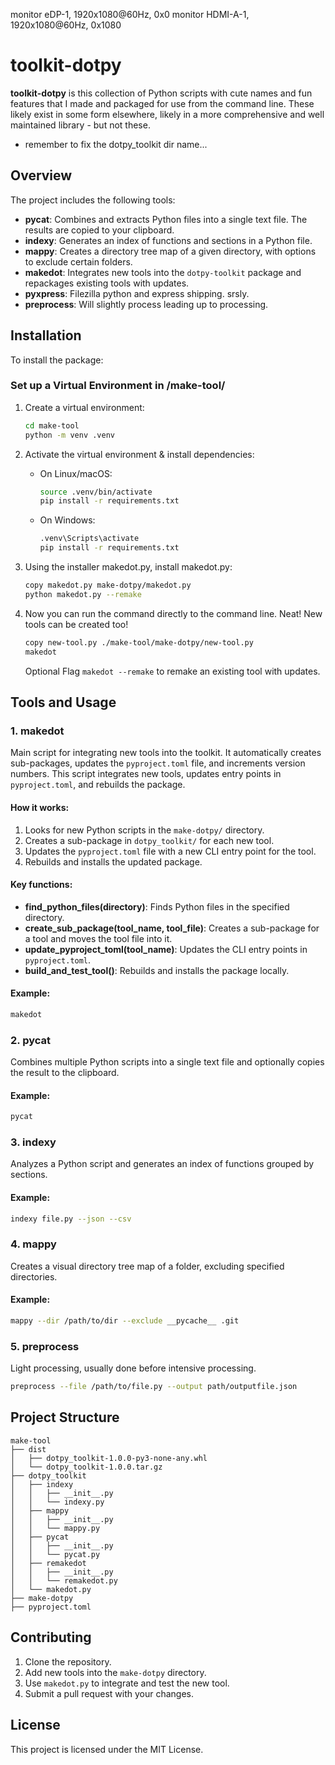 monitor eDP-1, 1920x1080@60Hz, 0x0
monitor HDMI-A-1, 1920x1080@60Hz, 0x1080

# toolkit-dotpy

**toolkit-dotpy** is this collection of Python scripts with cute names and fun features that I made and packaged for use from the command line. These likely exist in some form elsewhere, likely in a more comprehensive and well maintained library - but not these.
 - remember to fix the dotpy_toolkit dir name... 

## Overview

The project includes the following tools:

- **pycat**: Combines and extracts Python files into a single text file. The results are copied to your clipboard.
- **indexy**: Generates an index of functions and sections in a Python file.
- **mappy**: Creates a directory tree map of a given directory, with options to exclude certain folders.
- **makedot**: Integrates new tools into the `dotpy-toolkit` package and repackages existing tools with updates.
- **pyxpress**: Filezilla python and express shipping. srsly.
- **preprocess**: Will slightly process leading up to processing.

## Installation

To install the package:

### Set up a Virtual Environment in /make-tool/

1. Create a virtual environment:
   ```bash
   cd make-tool
   python -m venv .venv
   ```

2. Activate the virtual environment & install dependencies:
   - On Linux/macOS:
     ```bash
     source .venv/bin/activate
     pip install -r requirements.txt
     ```
   - On Windows:
     ```bash
     .venv\Scripts\activate
     pip install -r requirements.txt
     ```

3. Using the installer makedot.py, install makedot.py:
   ```bash
   copy makedot.py make-dotpy/makedot.py
   python makedot.py --remake
   ```
   
4. Now you can run the command directly to the command line. Neat! New tools can be created too!
   ```bash
   copy new-tool.py ./make-tool/make-dotpy/new-tool.py
   makedot
   ```
   Optional Flag `makedot --remake` to remake an existing tool with updates.

## Tools and Usage

### 1. **makedot**

Main script for integrating new tools into the toolkit. It automatically creates sub-packages, updates the `pyproject.toml` file, and increments version numbers.
This script integrates new tools, updates entry points in `pyproject.toml`, and rebuilds the package.

#### How it works:

1. Looks for new Python scripts in the `make-dotpy/` directory.
2. Creates a sub-package in `dotpy_toolkit/` for each new tool.
3. Updates the `pyproject.toml` file with a new CLI entry point for the tool.
4. Rebuilds and installs the updated package.

#### Key functions:

- **find\_python\_files(directory)**: Finds Python files in the specified directory.
- **create\_sub\_package(tool\_name, tool\_file)**: Creates a sub-package for a tool and moves the tool file into it.
- **update\_pyproject\_toml(tool\_name)**: Updates the CLI entry points in `pyproject.toml`.
- **build\_and\_test\_tool()**: Rebuilds and installs the package locally.

#### Example:

```bash
makedot
```

### 2. **pycat**

Combines multiple Python scripts into a single text file and optionally copies the result to the clipboard.

#### Example:

```bash
pycat
```

### 3. **indexy**

Analyzes a Python script and generates an index of functions grouped by sections.

#### Example:

```bash
indexy file.py --json --csv
```

### 4. **mappy**

Creates a visual directory tree map of a folder, excluding specified directories.

#### Example:

```bash
mappy --dir /path/to/dir --exclude __pycache__ .git
```

### 5. **preprocess**

Light processing, usually done before intensive processing.

```bash
preprocess --file /path/to/file.py --output path/outputfile.json
```

## Project Structure

```plaintext
make-tool
├── dist
│   ├── dotpy_toolkit-1.0.0-py3-none-any.whl
│   └── dotpy_toolkit-1.0.0.tar.gz
├── dotpy_toolkit
│   ├── indexy
│   │   ├── __init__.py
│   │   └── indexy.py
│   ├── mappy
│   │   ├── __init__.py
│   │   └── mappy.py
│   ├── pycat
│   │   ├── __init__.py
│   │   └── pycat.py
│   ├── remakedot
│   │   ├── __init__.py
│   │   └── remakedot.py
│   └── makedot.py
├── make-dotpy
├── pyproject.toml
```

## Contributing

1. Clone the repository.
2. Add new tools into the `make-dotpy` directory.
3. Use `makedot.py` to integrate and test the new tool.
4. Submit a pull request with your changes.

## License

This project is licensed under the MIT License.

